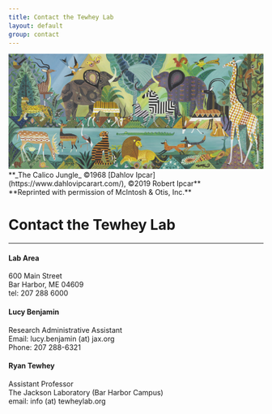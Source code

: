 ```yaml
---
title: Contact the Tewhey Lab
layout: default
group: contact
---
```


<img class="img-fluid mx-auto d-block" src="/static/img/contact_calico_jungle_dahlov_ipcar.jpg" alt="Calico Jungle by Dahlov Ipcar" style="paddig-bottom:0.5em;">
**_The Calico Jungle_ &copy;1968 [Dahlov Ipcar](https://www.dahlovipcarart.com/), &copy;2019 Robert Ipcar** <br>
**Reprinted with permission of McIntosh & Otis, Inc.**

# Contact the Tewhey Lab
---

<div class="row">

<div class="col-md-4">

  <h4>Lab Area </h4>
  600 Main Street <br>
  Bar Harbor, ME 04609  <br>
  tel: 207 288 6000

</div>

<div class="col-md-4">

  <h4> Lucy Benjamin</h4>
  Research Administrative Assistant <br>
  Email:  lucy.benjamin (at) jax.org  <br>
  Phone: 207 288-6321   <br>

</div>

<div class="col-md-4">

  <h4>Ryan Tewhey</h4>
  Assistant Professor  <br>
  The Jackson Laboratory (Bar Harbor Campus)  <br>
  email: info (at) tewheylab.org <br>
 
</div>

</div>

